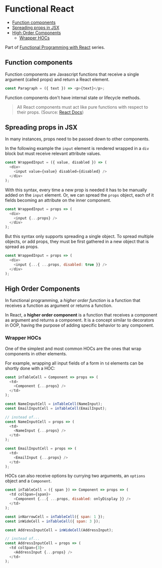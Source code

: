 # Functional React <!-- omit in toc -->

- [Function components](#function-components)
- [Spreading props in JSX](#spreading-props-in-jsx)
- [High Order Components](#high-order-components)
  - [Wrapper HOCs](#wrapper-hocs)

Part of [Functional Programming with React](./README.md) series.

## Function components

Function components are Javascript functions that receive a single argument (called props) and return a React element.

```js
const Paragraph = ({ text }) => <p>{text}</p>;
```

Function components don't have internal state or lifecycle methods.

> All React components must act like pure functions with respect to their props. (Source: [React Docs](https://reactjs.org/docs/components-and-props.html))

## Spreading props in JSX

In many instances, props need to be passed down to other components.

In the following example the `input` element is rendered wrapped in a `div` block but must receive relevant attribute values.

```js
const WrappedInput = ({ value, disabled }) => (
  <div>
    <input value={value} disabled={disabled} />
  </div>
);
```

With this syntax, every time a new prop is needed it has to be manually added on the `input` element.
Or, we can spread the `props` object, each of it fields becoming an attribute on the inner component.

```js
const WrappedInput = props => (
  <div>
    <input {...props} />
  </div>
);
```

But this syntax only supports spreading a single object.
To spread multiple objects, or add props, they must be first gathered in a new object that is spread as props.

```js
const WrappedInput = props => (
  <div>
    <input {...{ ...props, disabled: true }} />
  </div>
);
```

## High Order Components

In functional programming, a _higher order function_ is a function that receives a function as argument or returns a function.

In React, a **higher order component** is a function that receives a component as argument and returns a component.
It is a concept similar to decorators in OOP, having the purpose of adding specific behavior to any component.

### Wrapper HOCs

One of the simplest and most common HOCs are the ones that wrap components in other elements.

For example, wrapping all input fields of a form in `td` elements can be shortly done with a HOC:

```js
const inTableCell = Component => props => (
  <td>
    <Component {...props} />
  </td>
);

const NameInputCell = inTableCell(NameInput);
const EmailInputCell = inTableCell(EmailInput);

// instead of...
const NameInputCell = props => (
  <td>
    <NameInput {...props} />
  </td>
);

const EmailInputCell = props => (
  <td>
    <EmailInput {...props} />
  </td>
);
```

HOCs can also receive options by currying two arguments, an `options` object and a `Component`.

```js
const inTableCell = ({ span }) => Component => props => (
  <td colSpan={span}>
    <Component {...{ ...props, disabled: onlyDisplay }} />
  </td>
);

const inNarrowCell = inTableCell({ span: 1 });
const inWideCell = inTableCell({ span: 3 });

const AddressInputCell = inWideCell(AddressInput);

// instead of...
const AddressInputCell = props => (
  <td colSpan={3}>
    <AddressInput {...props} />
  </td>
);
```
